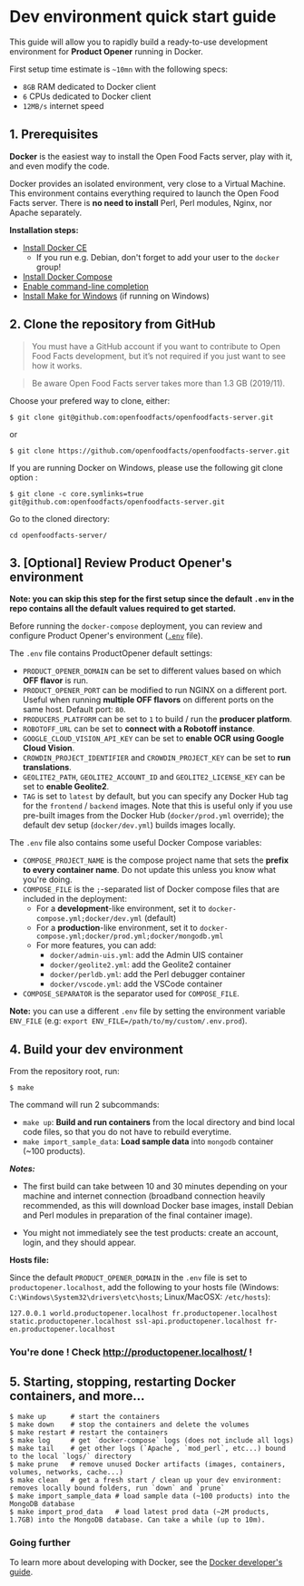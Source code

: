 # Dev environment quick start guide

This guide will allow you to rapidly build a ready-to-use development environment for **Product Opener** running in Docker.

First setup time estimate is `~10mn` with the following specs:
* `8GB` RAM dedicated to Docker client
* `6` CPUs dedicated to Docker client
* `12MB/s` internet speed

## 1. Prerequisites
**Docker** is the easiest way to install the Open Food Facts server, play with it, and even modify the code.

Docker provides an isolated environment, very close to a Virtual Machine. This environment contains everything required to launch the Open Food Facts server. There is **no need to install** Perl, Perl modules, Nginx, nor Apache separately.

**Installation steps:**
- [Install Docker CE](https://docs.docker.com/install/#supported-platforms)
  - If you run e.g. Debian, don't forget to add your user to the `docker` group!
- [Install Docker Compose](https://docs.docker.com/compose/install/)
- [Enable command-line completion](https://docs.docker.com/compose/completion/)
- [Install Make for Windows](http://gnuwin32.sourceforge.net/packages/make.htm) (if running on Windows)


## 2. Clone the repository from GitHub

> You must have a GitHub account if you want to contribute to Open Food Facts development, but it’s not required if you just want to see how it works.

> Be aware Open Food Facts server takes more than 1.3 GB (2019/11).

Choose your prefered way to clone, either:

```console
$ git clone git@github.com:openfoodfacts/openfoodfacts-server.git
```

or

```console
$ git clone https://github.com/openfoodfacts/openfoodfacts-server.git
```

If you are running Docker on Windows, please use the following git clone option :
```console
$ git clone -c core.symlinks=true git@github.com:openfoodfacts/openfoodfacts-server.git
```

Go to the cloned directory:
```
cd openfoodfacts-server/
```

## 3. [Optional] Review Product Opener's environment

**Note: you can skip this step for the first setup since the default `.env` in the repo contains all the default values required to get started.**

Before running the `docker-compose` deployment, you can review and configure
Product Opener's environment ([`.env`](../.env) file).


The `.env` file contains ProductOpener default settings:
* `PRODUCT_OPENER_DOMAIN` can be set to different values based on which **OFF flavor** is run.
* `PRODUCT_OPENER_PORT` can be modified to run NGINX on a different port. Useful when running **multiple OFF flavors** on different ports on the same host. Default port: `80`.
* `PRODUCERS_PLATFORM` can be set to `1` to build / run the **producer platform**.
* `ROBOTOFF_URL` can be set to **connect with a Robotoff instance**.
* `GOOGLE_CLOUD_VISION_API_KEY` can be set to **enable OCR using Google Cloud Vision**.
* `CROWDIN_PROJECT_IDENTIFIER` and `CROWDIN_PROJECT_KEY` can be set to **run translations**.
* `GEOLITE2_PATH`, `GEOLITE2_ACCOUNT_ID` and `GEOLITE2_LICENSE_KEY` can be set to **enable Geolite2**.
* `TAG` is set to `latest` by default, but you can specify any Docker Hub tag for the `frontend` / `backend` images. Note that this is useful only if you use pre-built images from the Docker Hub (`docker/prod.yml` override); the default dev setup (`docker/dev.yml`) builds images locally.

The `.env` file also contains some useful Docker Compose variables:
* `COMPOSE_PROJECT_NAME` is the compose project name that sets the **prefix to every container name**. Do not update this unless you know what you're doing.
* `COMPOSE_FILE` is the `;`-separated list of Docker compose files that are included in the deployment:
  * For a **development**-like environment, set it to `docker-compose.yml;docker/dev.yml` (default)
  * For a **production**-like environment, set it to `docker-compose.yml;docker/prod.yml;docker/mongodb.yml`
  * For more features, you can add:
    * `docker/admin-uis.yml`: add the Admin UIS container
    * `docker/geolite2.yml`: add the Geolite2 container
    * `docker/perldb.yml`: add the Perl debugger container
    * `docker/vscode.yml`: add the VSCode container
* `COMPOSE_SEPARATOR` is the separator used for `COMPOSE_FILE`.

**Note:** you can use a different `.env` file by setting the environment variable `ENV_FILE` (e.g: `export ENV_FILE=/path/to/my/custom/.env.prod`).

## 4. Build your dev environment

From the repository root, run:

```console
$ make
```

The command will run 2 subcommands:
* `make up`: **Build and run containers** from the local directory and bind local code files, so that you do not have to rebuild everytime.
* `make import_sample_data`: **Load sample data** into `mongodb` container (~100 products).

***Notes:*** 

* The first build can take between 10 and 30 minutes depending on your machine and internet connection (broadband connection heavily recommended, as this will download Docker base images, install Debian and Perl modules in preparation of the final container image).

* You might not immediately see the test products: create an account, login, and they should appear.

**Hosts file:**

Since the default `PRODUCT_OPENER_DOMAIN` in the `.env` file is set to `productopener.localhost`, add the following to your hosts file (Windows: `C:\Windows\System32\drivers\etc\hosts`; Linux/MacOSX: `/etc/hosts`):
```text
127.0.0.1 world.productopener.localhost fr.productopener.localhost static.productopener.localhost ssl-api.productopener.localhost fr-en.productopener.localhost
```

### You're done ! Check http://productopener.localhost/ !

## 5. Starting, stopping, restarting Docker containers, and more...

```console
$ make up      # start the containers
$ make down    # stop the containers and delete the volumes
$ make restart # restart the containers
$ make log     # get `docker-compose` logs (does not include all logs)
$ make tail    # get other logs (`Apache`, `mod_perl`, etc...) bound to the local `logs/` directory
$ make prune   # remove unused Docker artifacts (images, containers, volumes, networks, cache...)
$ make clean   # get a fresh start / clean up your dev environment: removes locally bound folders, run `down` and `prune`
$ make import_sample_data # load sample data (~100 products) into the MongoDB database
$ make import_prod_data   # load latest prod data (~2M products, 1.7GB) into the MongoDB database. Can take a while (up to 10m).
```

### Going further
To learn more about developing with Docker, see the [Docker developer's guide]((./docker-developer-guide.md)).
